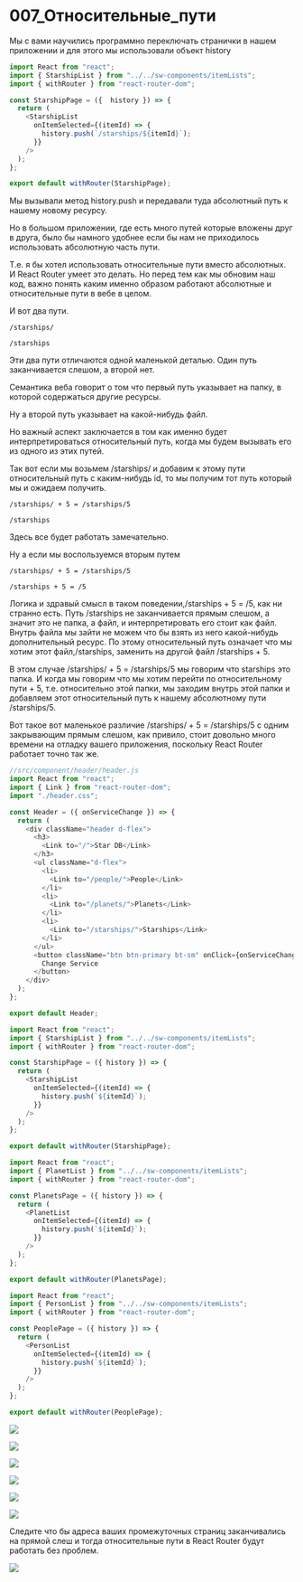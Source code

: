 # 007_Относительные_пути

Мы с вами научились программно переключать странички в нашем приложении и для этого мы использовали объект history

```js
import React from "react";
import { StarshipList } from "../../sw-components/itemLists";
import { withRouter } from "react-router-dom";

const StarshipPage = ({  history }) => {
  return (
    <StarshipList
      onItemSelected={(itemId) => {
        history.push(`/starships/${itemId}`);
      }}
    />
  );
};

export default withRouter(StarshipPage);

```

Мы вызывали метод history.push и передавали туда абсолютный путь к нашему новому ресурсу.

Но в большом приложении, где есть много путей которые вложены друг в друга, было бы намного удобнее если бы нам не приходилось использовать абсолютную часть пути.

Т.е. я бы хотел использовать относительные пути вместо абсолютных. И React Router умеет это делать. Но перед тем как мы обновим наш код, важно понять каким именно образом работают абсолютные и относительные пути в вебе в целом.

И вот два пути.


```
/starships/

/starships
```

Эти два пути отличаются одной маленькой деталью.  Один путь заканчивается слешом, а второй нет.

Семантика веба говорит о том что первый путь указывает на папку, в которой содержаться другие ресурсы.

Ну а второй путь указывает на какой-нибудь файл.

Но важный аспект заключается в том как именно будет интерпретироваться относительный путь, когда мы будем вызывать его из одного из этих путей.

Так вот если мы возьмем /starships/ и добавим к этому пути относительный путь с каким-нибудь id, то мы получим тот путь который мы и ожидаем получить.

```
/starships/ + 5 = /starships/5

/starships
```

Здесь все будет работать замечательно.

Ну а если мы воспользуемся вторым путем

```
/starships/ + 5 = /starships/5

/starships + 5 = /5
```

Логика и здравый смысл в таком поведении,/starships + 5 = /5, как ни странно есть. Путь /starships не заканчивается прямым слешом, а значит это не папка, а файл, и интерпретировать его стоит как файл. Внутрь файла мы зайти не можем что бы взять из него какой-нибудь дополнительный ресурс. По этому относительный путь означает что мы хотим этот файл,/starships, заменить на другой файл /starships + 5.

В этом случае /starships/ + 5 = /starships/5 мы говорим что starships это папка. И когда мы говорим что мы хотим перейти по относительному пути  + 5, т.е. относительно этой папки, мы заходим внутрь этой папки и добавляем этот относительный путь к нашему абсолютному пути /starships/5.

Вот такое вот маленькое различие /starships/ + 5 = /starships/5 с одним закрывающим прямым слешом, как привило, стоит довольно много времени на отладку вашего приложения, поскольку React Router работает точно так же.

```js
//src/component/header/header.js
import React from "react";
import { Link } from "react-router-dom";
import "./header.css";

const Header = ({ onServiceChange }) => {
  return (
    <div className="header d-flex">
      <h3>
        <Link to="/">Star DB</Link>
      </h3>
      <ul className="d-flex">
        <li>
          <Link to="/people/">People</Link>
        </li>
        <li>
          <Link to="/planets/">Planets</Link>
        </li>
        <li>
          <Link to="/starships/">Starships</Link>
        </li>
      </ul>
      <button className="btn btn-primary bt-sm" onClick={onServiceChange}>
        Change Service
      </button>
    </div>
  );
};

export default Header;

```

```js
import React from "react";
import { StarshipList } from "../../sw-components/itemLists";
import { withRouter } from "react-router-dom";

const StarshipPage = ({ history }) => {
  return (
    <StarshipList
      onItemSelected={(itemId) => {
        history.push(`${itemId}`);
      }}
    />
  );
};

export default withRouter(StarshipPage);

```

```js
import React from "react";
import { PlanetList } from "../../sw-components/itemLists";
import { withRouter } from "react-router-dom";

const PlanetsPage = ({ history }) => {
  return (
    <PlanetList
      onItemSelected={(itemId) => {
        history.push(`${itemId}`);
      }}
    />
  );
};

export default withRouter(PlanetsPage);

```

```js
import React from "react";
import { PersonList } from "../../sw-components/itemLists";
import { withRouter } from "react-router-dom";

const PeoplePage = ({ history }) => {
  return (
    <PersonList
      onItemSelected={(itemId) => {
        history.push(`${itemId}`);
      }}
    />
  );
};

export default withRouter(PeoplePage);

```

![](img/001.jpg)

![](img/002.jpg)

![](img/003.jpg)

![](img/004.jpg)

![](img/005.jpg)

![](img/006.jpg)

Следите что бы адреса ваших промежуточных страниц заканчивались на прямой слеш и тогда относительные пути в React Router будут работать без проблем.

![](img/007.jpg)
